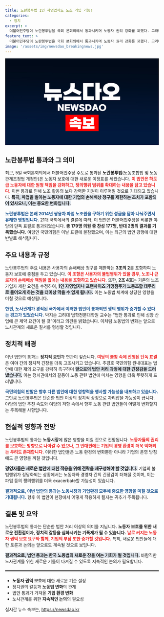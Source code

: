 ```yaml
---
title: 노란봉투법 1인 자영업자도 노조 가입 가능!
categories:
  - 정치
excerpt: >
  더불어민주당이 노란봉투법을 국회 본회의에서 통과시키며 노동자 권리 강화를 꾀했다. 그러나 여당의 불참과 재계의 반발이 이어지면서 법안의 향후 논란이 예상된다. 클릭해 더 알아보세요!
feature_text: >
  더불어민주당이 노란봉투법을 국회 본회의에서 통과시키며 노동자 권리 강화를 꾀했다. 그러나 여당의 불참과 재계의 반발이 이어지면서 법안의 향후 논란이 예상된다. 클릭해 더 알아보세요!
image: '/assets/img/newsdao_breakingnews.jpg'
---
```


<p><img src="/assets/img/newsdao_breakingnews.jpg" alt="firstkoreanews 속보" /></p>

<h2 data-ke-size="size26">노란봉투법 통과와 그 의미</h2>

<p data-ke-size="size16">최근, 5일 국회본회의에서 더불어민주당 주도로 통과된 <b>노란봉투법</b>(노동조합법 및 노동관계조정법 개정안)은 노동자 보호에 대한 새로운 이정표를 세웠습니다. <b><span style="color: #ee2323;">이 법안은 하도급 노동자에 대한 원청 책임을 강화하고, 쟁의행위 범위를 확대하는 내용을 담고 있습니다.</span></b> 이번 통과로 인해 노조 활동의 보다 강력한 지원이 이루어질 것으로 기대되고 있습니다. <b><span style="background-color: #21538527;">특히, 파업을 벌이는 노동자에 대한 기업의 손해배상 청구를 제한하는 조치가 포함되어 있사오니, 이는 중요한 변화입니다.</span></b> </p>

<p data-ke-size="size16"><b><span style="color: #1a5490;">노란봉투법은 본래 2014년 쌍용차 파업 노조원을 구하기 위한 성금을 담아 나눠주면서 유래한 명칭입니다.</span></b> 21대 국회에서의 결론에 따라, 이 법안은 더불어민주당을 비롯한 야당의 단독 표결로 통과되었습니다. <b>총 179명 의원 중 찬성 177명, 반대 2명의 결과를 기록했습니다.</b> 여당인 국민의힘은 이날 표결에 불참했으며, 이는 최근의 법안 강행에 대한 반발로 해석됩니다. </p>

<h2 data-ke-size="size26">주요 내용과 규정</h2>

<p data-ke-size="size16">노란봉투법의 주요 내용은 사용자의 손해배상 청구를 제한하는 <b>3조의 2</b>를 포함하여 노동자 보호에 중점을 두고 있습니다. <b><span style="color: #ee2323;">이 조항은 사용자의 불법행위가 있을 경우, 노조나 근로자의 손해배상 책임을 없애는 내용을 포함하고 있습니다.</span></b> 또한, <b>2조 4호</b>는 기존의 노조 가입자 제한 요건을 수정하여, <b><span style="background-color: #21538527;">1인 자영업자나 프랜차이즈 가맹점주가 노동조합 테두리로 들어오게 하는 것을 더이상 막을 수 없게 됩니다.</span></b> 이는 노동법 체계에 상당한 영향을 미칠 것으로 예상됩니다. </p>

<p data-ke-size="size16"><b><span style="color: #1a5490;">한편, 노사관계가 경직된 국가에서 이러한 법안이 통과되면 쟁의 행위가 증가할 수 있다는 경고가 있었습니다.</span></b> 박지순 고려대 법학전문대학원 교수는 “법안 통과로 인해 성장 산업에 큰 제약 요건이 될 것”이라고 의견을 밝혔습니다. 이처럼 노동법의 변화는 앞으로 노사관계의 새로운 질서를 형성할 것입니다. </p>

<h2 data-ke-size="size26">정치적 배경</h2>

<p data-ke-size="size16">이번 법안의 통과는 <b>정치적 요인</b>과 연관이 깊습니다. <b><span style="color: #ee2323;">여당의 불참 속에 진행된 단독 표결</span></b>은 여야 간의 정치적 긴장을 더욱 고조시키고 있습니다. 추경호 국민의힘 원내대표는 법안에 대한 재의 요구를 강력히 촉구하며 <b><span style="background-color: #21538527;">앞으로의 법안 처리 과정에 대한 긴장감을 드러냈습니다.</span></b> 이는 정치권에서의 갈등이 노동 관련 법안에 미치는 영향을 더욱 뚜렷하게 드러냅니다.</p>

<p data-ke-size="size16"><b><span style="color: #1a5490;">국민의힘의 반발은 향후 다른 법안에 대한 영향력을 행사할 가능성을 내포하고 있습니다.</span></b> 그만큼 노란봉투법은 단순한 법안 이상의 정치적 상징으로 자리잡을 가능성이 큽니다. 야당의 법안 추진 속도와 여당의 저항 속에서 향후 노동 관련 법안들이 어떻게 변화할지는 주목해볼 사항입니다.</p>

<h2 data-ke-size="size26">현실적 영향과 전망</h2>

<p data-ke-size="size16">노란봉투법의 통과는 <b>노동시장</b>에 많은 영향을 미칠 것으로 전망됩니다. <b><span style="color: #ee2323;">노동자들의 권리를 보호하는 방향으로 나아갈 수 있으나, 그 반대편에는 기업의 경영 환경이 더욱 악화되는 우려도 존재합니다.</span></b> 이러한 법안들은 노동 환경의 변화뿐만 아니라 기업의 운영 방침에도 큰 영향을 끼칠 것입니다.</p>

<p data-ke-size="size16"><b><span style="background-color: #21538527;">경영자들은 새로운 법안에 대한 적응을 위해 전략을 재구성해야 할 것입니다.</span></b> 기업의 불법행위가 정당화되는 상황에서는 노동자와 경영자 간의 긴장감이 더해질 것이며, 이는 파업 등의 쟁의행위를 더욱 exacerbate할 가능성이 있습니다. </p>

<p data-ke-size="size16"><b><span style="color: #1a5490;">결과적으로, 이번 법안의 통과는 노동시장과 기업환경 모두에 중요한 영향을 미칠 것으로 기대됩니다.</span></b> 향후 이 법안이 현장에서 어떻게 작용하게 될지는 귀추가 주목됩니다.</p>

<h2 data-ke-size="size26">결론 및 요약</h2>

<p data-ke-size="size16">노란봉투법의 통과는 단순한 법안 처리 이상의 의미를 지닙니다. <b>노동자 보호<strong>를 위한 새로운 전환점</strong>이자, 정치적 갈등을 심화시키는 기폭제가 될 수 있습니다.</b> <b><span style="color: #ee2323;">날로 커지는 노동자 권익 보호 요구와 함께, 기업의 부담 또한 증가할 것입니다.</span></b> 특히, 새로운 법안들에 대한 토론과 논의는 앞으로도 계속될 것으로 보입니다.</p>

<p data-ke-size="size16"><b><span style="background-color: #21538527;">결과적으로, 법안 통과는 한국 노동법의 새로운 장을 여는 기회가 될 것입니다.</span></b> 바람직한 노사관계를 위한 새로운 기틀이 다져질 수 있도록 지속적인 논의가 필요합니다.</p>

<hr style="border:1px solid #333; margin:20px 0;"/>

<ul>
  <li><b>노동자 권익 보호</b>에 대한 새로운 기준 설정</li>
  <li>정치권의 갈등과 <b>노동법 변화</b>의 관계</li>
  <li>법안 통과가 가져올 <b>기업 환경 변화</b></li>
  <li>노사관계를 위한 <b>지속적인 논의</b>의 필요성</li>
</ul>
실시간 뉴스 속보는, <a href="https://newsdao.kr" rel="dofollow">https://newsdao.kr</a>



